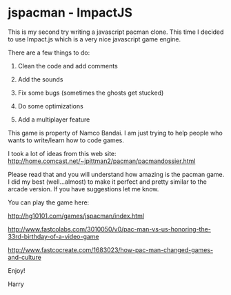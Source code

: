 jspacman - ImpactJS
=================

This is my second try writing a javascript pacman clone. This time I decided to use Impact.js which is a very nice javascript game engine. 

There are a few things to do:

1. Clean the code and add comments

2. Add the sounds

3. Fix some bugs (sometimes the ghosts get stucked)

4. Do some optimizations

5. Add a multiplayer feature

This game is property of Namco Bandai. I am just trying to help people who wants to write/learn how to code games.

I took a lot of ideas from this web site: http://home.comcast.net/~jpittman2/pacman/pacmandossier.html

Please read that and you will understand how amazing is the pacman game. I did my best (well...almost) to make it perfect and pretty similar to the arcade version. If you have suggestions let me know.

You can play the game here:

http://hg10101.com/games/jspacman/index.html

http://www.fastcolabs.com/3010050/v0/pac-man-vs-us-honoring-the-33rd-birthday-of-a-video-game

http://www.fastcocreate.com/1683023/how-pac-man-changed-games-and-culture

Enjoy!

Harry